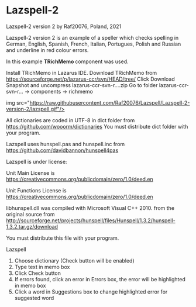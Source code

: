 # Lazspell-2

Lazspell-2 version 2 by Raf20076, Poland, 2021

Lazspell-2 version 2 is an example of a speller which checks spelling in German, English, Spanish,
French, Italian, Portugues, Polish and Russian and underline in red colour errors.

In this example <b>TRichMemo </b> component was used.

Install TRichMemo in Lazarus IDE.
Download TRichMemo from https://sourceforge.net/p/lazarus-ccr/svn/HEAD/tree/
Click Download Snapshot and uncompress lazarus-ccr-svn-r....zip
Go to folder lazarus-ccr-svn-r... -> components -> richmemo 

img src="https://raw.githubusercontent.com/Raf20076/Lazspell/Lazspell-2-version-2/lazspell.gif"/>

All dictionaries are coded in UTF-8 in dict folder from https://github.com/wooorm/dictionaries
You must distribute dict folder with your program.

Lazspell uses hunspell.pas and hunspell.inc from https://github.com/davidbannon/hunspell4pas

Lazspell is under license: 

Unit Main License is https://creativecommons.org/publicdomain/zero/1.0/deed.en 

Unit Functions License is https://creativecommons.org/publicdomain/zero/1.0/deed.en

libhunspell.dll was compiled with Microsoft Visual C++ 2010. from the original source from 
http://sourceforge.net/projects/hunspell/files/Hunspell/1.3.2/hunspell-1.3.2.tar.gz/download

You must distribute this file with your program. 

Lazspell

1. Choose dictionary (Check button will be enabled)
2. Type text in memo box
3. Click Check button
4. If errors found, click an error in Errors box, the error will be highlighted in memo box
5. Click a word in Suggestions box to change highlighted error for suggested word
